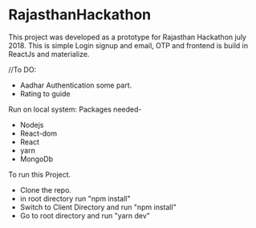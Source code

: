 # RajasthanHackathon
This project was developed as a prototype for Rajasthan Hackathon july 2018.
This is simple Login signup and email, OTP and frontend is build in ReactJs and materialize.

//To DO:
- Aadhar Authentication some part.
- Rating to guide

Run on local system:
Packages needed-
- Nodejs
- React-dom
- React
- yarn
- MongoDb

To run this Project.
- Clone the repo.
- in root directory run "npm install"
- Switch to Client Directory and run "npm install"
- Go to root directory and run "yarn dev"

